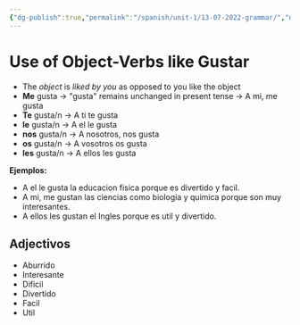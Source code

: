```yaml
---
{"dg-publish":true,"permalink":"/spanish/unit-1/13-07-2022-grammar/","dgHomeLink":true,"dgPassFrontmatter":false,"dgShowLocalGraph":true}
---
```


# Use of Object-Verbs like Gustar
- The *object* is *liked by you* as opposed to you like the object
- **Me** gusta → "gusta" remains unchanged in present tense → A mi, me gusta
- **Te** gusta/n → A ti te gusta
- **le** gusta/n → A el le gusta 
- **nos** gusta/n → A nosotros, nos gusta
- **os** gusta/n  → A vosotros os gusta
- **les** gusta/n → A ellos les gusta

**Ejemplos:**
- A el le gusta la educacion fisica porque es divertido y facil.
- A mi, me gustan las ciencias como biologia y quimica porque son muy interesantes.
- A ellos les gustan el Ingles porque es util y divertido.

## Adjectivos
- Aburrido
- Interesante
- Dificil
- Divertido
- Facil
- Util